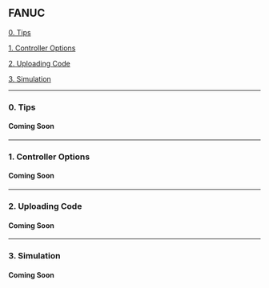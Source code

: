 ## FANUC

[0. Tips](#0-tips)

[1. Controller Options](#1-controller-options)

[2. Uploading Code](#2-uploading-code)

[3. Simulation](#3-simulation)

---
### 0. Tips
#### Coming Soon

---
### 1. Controller Options
#### Coming Soon

---
### 2. Uploading Code
#### Coming Soon

---
### 3. Simulation
#### Coming Soon